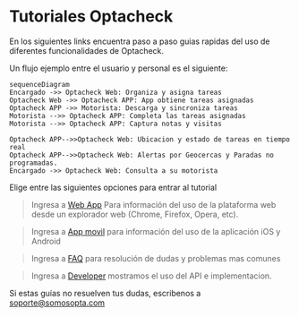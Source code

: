 # Tutoriales Optacheck

En los siguientes links encuentra paso a paso guias rapidas del uso de diferentes funcionalidades de Optacheck. 

Un flujo ejemplo entre el usuario y personal es el siguiente:
```mermaid
sequenceDiagram
Encargado ->> Optacheck Web: Organiza y asigna tareas
Optacheck Web ->> Optacheck APP: App obtiene tareas asignadas
Optacheck APP ->> Motorista: Descarga y sincroniza tareas
Motorista -->> Optacheck APP: Completa las tareas asignadas 
Motorista -->> Optacheck APP: Captura notas y visitas

Optacheck APP-->>Optacheck Web: Ubicacion y estado de tareas en tiempo real
Optacheck APP-->>Optacheck Web: Alertas por Geocercas y Paradas no programadas.
Encargado ->> Optacheck Web: Consulta a su motorista 
```

Elige entre las siguientes opciones para entrar al tutorial
> Ingresa a [Web App](/v1/web-app/) Para información del uso de la plataforma web desde un explorador web (Chrome, Firefox, Opera, etc). 

> Ingresa a [App movil](https://stackedit.io/) para información del uso de la aplicación iOS y Android

> Ingresa a [FAQ](https://stackedit.io/) para resolución de dudas y problemas mas comunes 

> Ingresa a [Developer](https://stackedit.io/) mostramos el uso del API e implementacion. 


Si estas guías no resuelven tus dudas, escribenos a soporte@somosopta.com 

<!--stackedit_data:
eyJoaXN0b3J5IjpbLTc3NjY0NDY3NSwtMjA3MDM1NDY3MiwxMj
Y0MTU1MDMxXX0=
-->